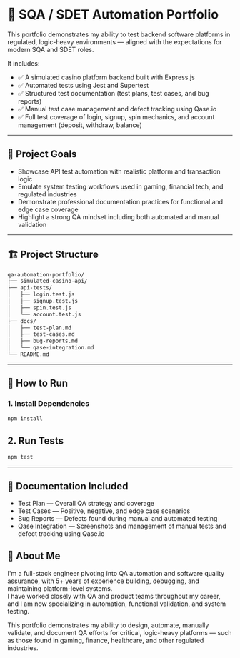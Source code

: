 # 🎯 SQA / SDET Automation Portfolio

This portfolio demonstrates my ability to test backend software platforms in regulated, logic-heavy environments — aligned with the expectations for modern SQA and SDET roles.

It includes:
- ✅ A simulated casino platform backend built with Express.js
- ✅ Automated tests using Jest and Supertest
- ✅ Structured test documentation (test plans, test cases, and bug reports)
- ✅ Manual test case management and defect tracking using Qase.io
- ✅ Full test coverage of login, signup, spin mechanics, and account management (deposit, withdraw, balance)

---

## 🧠 Project Goals

- Showcase API test automation with realistic platform and transaction logic
- Emulate system testing workflows used in gaming, financial tech, and regulated industries
- Demonstrate professional documentation practices for functional and edge case coverage
- Highlight a strong QA mindset including both automated and manual validation

---

## 🏗️ Project Structure

```bash
qa-automation-portfolio/
├── simulated-casino-api/
├── api-tests/  
│   ├── login.test.js
│   ├── signup.test.js
│   ├── spin.test.js
│   └── account.test.js
├── docs/  
│   ├── test-plan.md
│   ├── test-cases.md
│   ├── bug-reports.md
│   └── qase-integration.md
└── README.md 
```

---

## 🔧 How to Run

### 1. Install Dependencies

```bash
npm install
```

## 2. Run Tests

```bash
npm test
```

---

## 📄 Documentation Included

- Test Plan — Overall QA strategy and coverage
- Test Cases — Positive, negative, and edge case scenarios
- Bug Reports — Defects found during manual and automated testing
- Qase Integration — Screenshots and management of manual tests and defect tracking using Qase.io


## 📣 About Me

I'm a full-stack engineer pivoting into QA automation and software quality assurance, with 5+ years of experience building, debugging, and maintaining platform-level systems.  
I have worked closely with QA and product teams throughout my career, and I am now specializing in automation, functional validation, and system testing.

This portfolio demonstrates my ability to design, automate, manually validate, and document QA efforts for critical, logic-heavy platforms — such as those found in gaming, finance, healthcare, and other regulated industries.
